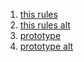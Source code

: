 1.  [this rules](https://dmitripavlutin.com/gentle-explanation-of-this-in-javascript/)
2.  [this rules alt](https://developer.mozilla.org/en-US/docs/Web/JavaScript/Reference/Operators/this)
3.  [prototype](https://davidwalsh.name/javascript-objects)
4.  [prototype alt](https://developer.mozilla.org/en-US/docs/Web/JavaScript/Inheritance_and_the_prototype_chain)
